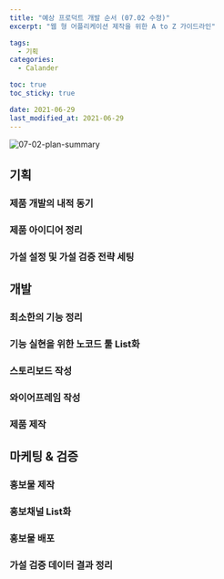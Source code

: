 ```yaml
---
title: "예상 프로덕트 개발 순서 (07.02 수정)"
excerpt: "웹 형 어플리케이션 제작을 위한 A to Z 가이드라인"

tags:
  - 기획
categories:
  - Calander

toc: true
toc_sticky: true

date: 2021-06-29
last_modified_at: 2021-06-29
---
```

![07-02-plan-summary](https://user-images.githubusercontent.com/73425926/124282547-e986f000-db85-11eb-90c6-7462598ad7e4.jpg)

## 기획
### 제품 개발의 내적 동기
### 제품 아이디어 정리
### 가설 설정 및 가설 검증 전략 세팅

## 개발
### 최소한의 기능 정리 
### 기능 실현을 위한 노코드 툴 List화
### 스토리보드 작성
### 와이어프레임 작성 
### 제품 제작
## 마케팅 & 검증
### 홍보물 제작 
### 홍보채널 List화
### 홍보물 배포
### 가설 검증 데이터 결과 정리